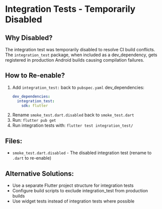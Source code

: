 # Integration Tests - Temporarily Disabled

## Why Disabled?
The integration test was temporarily disabled to resolve CI build conflicts. The `integration_test` package, when included as a dev_dependency, gets registered in production Android builds causing compilation failures.

## How to Re-enable?
1. Add `integration_test:` back to `pubspec.yaml` dev_dependencies:
   ```yaml
   dev_dependencies:
     integration_test:
       sdk: flutter
   ```
2. Rename `smoke_test.dart.disabled` back to `smoke_test.dart`
3. Run: `flutter pub get`
4. Run integration tests with: `flutter test integration_test/`

## Files:
- `smoke_test.dart.disabled` - The disabled integration test (rename to `.dart` to re-enable)

## Alternative Solutions:
- Use a separate Flutter project structure for integration tests
- Configure build scripts to exclude integration_test from production builds
- Use widget tests instead of integration tests where possible